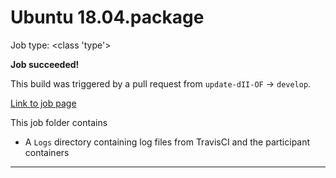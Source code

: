 # Ubuntu 18.04.package

Job type: <class 'type'>



**Job succeeded!**



This build was triggered by a pull request from `update-dII-OF` → `develop`.



[Link to job page]({[job_link]})


This job folder contains
- A `Logs` directory containing log files from TravisCI and the participant containers


---

